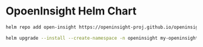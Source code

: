 # OpoenInsight Helm Chart

```bash
helm repo add open-insight https://openinsight-proj.github.io/openinsight-helm-charts

helm upgrade --install --create-namespace -n openinsight my-openinsight open-insight/openinsight
```
